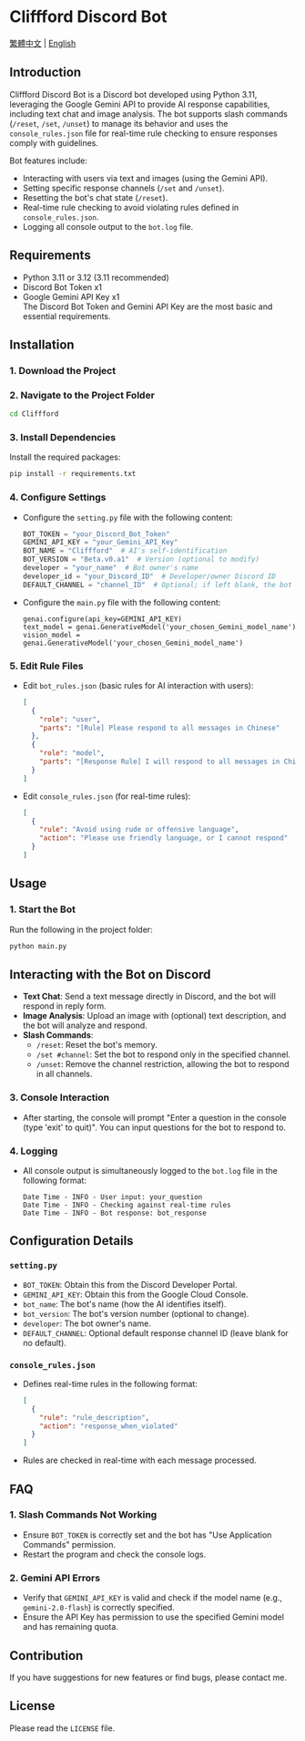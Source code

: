 # Cliffford Discord Bot

[繁體中文](README.md) | [English](README_EN.md)

## Introduction
Cliffford Discord Bot is a Discord bot developed using Python 3.11, leveraging the Google Gemini API to provide AI response capabilities, including text chat and image analysis. The bot supports slash commands (`/reset`, `/set`, `/unset`) to manage its behavior and uses the `console_rules.json` file for real-time rule checking to ensure responses comply with guidelines.

Bot features include:
- Interacting with users via text and images (using the Gemini API).
- Setting specific response channels (`/set` and `/unset`).
- Resetting the bot's chat state (`/reset`).
- Real-time rule checking to avoid violating rules defined in `console_rules.json`.
- Logging all console output to the `bot.log` file.

## Requirements
- Python 3.11 or 3.12 (3.11 recommended)
- Discord Bot Token x1
- Google Gemini API Key x1  
The Discord Bot Token and Gemini API Key are the most basic and essential requirements.

## Installation

### 1. Download the Project

### 2. Navigate to the Project Folder
```bash
cd Cliffford
```

### 3. Install Dependencies
Install the required packages:
```bash
pip install -r requirements.txt
```

### 4. Configure Settings
- Configure the `setting.py` file with the following content:
  ```python
  BOT_TOKEN = "your_Discord_Bot_Token"
  GEMINI_API_KEY = "your_Gemini_API_Key"
  BOT_NAME = "Cliffford"  # AI's self-identification
  BOT_VERSION = "Beta.v0.a1"  # Version (optional to modify)
  developer = "your_name"  # Bot owner's name
  developer_id = "your_Discord_ID"  # Developer/owner Discord ID
  DEFAULT_CHANNEL = "channel_ID"  # Optional; if left blank, the bot responds in any channel unless /set is used
  ```

- Configure the `main.py` file with the following content:
  ```
  genai.configure(api_key=GEMINI_API_KEY)
  text_model = genai.GenerativeModel('your_chosen_Gemini_model_name')
  vision_model = genai.GenerativeModel('your_chosen_Gemini_model_name')
  ```

### 5. Edit Rule Files
- Edit `bot_rules.json` (basic rules for AI interaction with users):
  ```json
  [
    {
      "role": "user",
      "parts": "[Rule] Please respond to all messages in Chinese"
    },
    {
      "role": "model",
      "parts": "[Response Rule] I will respond to all messages in Chinese"
    }
  ]
  ```
- Edit `console_rules.json` (for real-time rules):
  ```json
  [
    {
      "rule": "Avoid using rude or offensive language",
      "action": "Please use friendly language, or I cannot respond"
    }
  ]
  ```

## Usage

### 1. Start the Bot
Run the following in the project folder:
```bash
python main.py
```

## Interacting with the Bot on Discord
- **Text Chat**: Send a text message directly in Discord, and the bot will respond in reply form.
- **Image Analysis**: Upload an image with (optional) text description, and the bot will analyze and respond.
- **Slash Commands**:
  - `/reset`: Reset the bot's memory.
  - `/set #channel`: Set the bot to respond only in the specified channel.
  - `/unset`: Remove the channel restriction, allowing the bot to respond in all channels.

### 3. Console Interaction
- After starting, the console will prompt "Enter a question in the console (type 'exit' to quit)". You can input questions for the bot to respond to.

### 4. Logging
- All console output is simultaneously logged to the `bot.log` file in the following format:
  ```
  Date Time - INFO - User input: your_question
  Date Time - INFO - Checking against real-time rules
  Date Time - INFO - Bot response: bot_response
  ```

## Configuration Details

### `setting.py`
- `BOT_TOKEN`: Obtain this from the Discord Developer Portal.
- `GEMINI_API_KEY`: Obtain this from the Google Cloud Console.
- `bot_name`: The bot's name (how the AI identifies itself).
- `bot_version`: The bot's version number (optional to change).
- `developer`: The bot owner's name.
- `DEFAULT_CHANNEL`: Optional default response channel ID (leave blank for no default).

### `console_rules.json`
- Defines real-time rules in the following format:
  ```json
  [
    {
      "rule": "rule_description",
      "action": "response_when_violated"
    }
  ]
  ```
- Rules are checked in real-time with each message processed.

## FAQ

### 1. Slash Commands Not Working
- Ensure `BOT_TOKEN` is correctly set and the bot has "Use Application Commands" permission.
- Restart the program and check the console logs.

### 2. Gemini API Errors
- Verify that `GEMINI_API_KEY` is valid and check if the model name (e.g., `gemini-2.0-flash`) is correctly specified.
- Ensure the API Key has permission to use the specified Gemini model and has remaining quota.

## Contribution
If you have suggestions for new features or find bugs, please contact me.

## License
Please read the `LICENSE` file.
